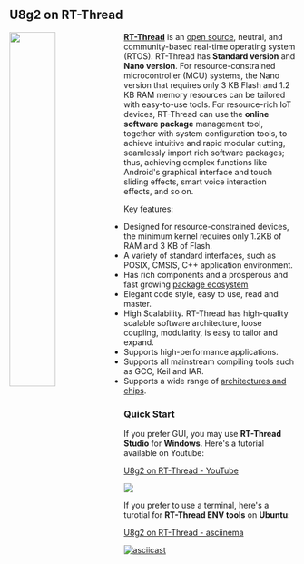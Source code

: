 ## U8g2 on RT-Thread

<img src="https://raw.githubusercontent.com/RT-Thread/rt-thread/master/documentation/figures/logo.png" width=40% style="float: left;" >

[**RT-Thread**](https://www.rt-thread.io/) is an [open source](https://github.com/RT-Thread/rt-thread), neutral, and community-based real-time operating system (RTOS). RT-Thread has **Standard version** and **Nano version**. For resource-constrained microcontroller (MCU) systems, the Nano version that requires only 3 KB Flash and 1.2 KB RAM memory resources can be tailored with easy-to-use tools. For resource-rich IoT devices, RT-Thread can use the **online software package** management tool, together with system configuration tools, to achieve intuitive and rapid modular cutting, seamlessly import rich software packages; thus, achieving complex functions like Android's graphical interface and touch sliding effects, smart voice interaction effects, and so on.

Key features:

- Designed for resource-constrained devices, the minimum kernel requires only 1.2KB of RAM and 3 KB of Flash.
- A variety of standard interfaces, such as POSIX, CMSIS, C++ application environment.
- Has rich components and a prosperous and fast growing <a href="https://packages.rt-thread.org/en/">package ecosystem</a>
- Elegant code style, easy to use, read and master.
- High Scalability. RT-Thread has high-quality scalable software architecture, loose coupling, modularity, is easy to tailor and expand.
- Supports high-performance applications.
- Supports all mainstream compiling tools such as GCC, Keil and IAR.
- Supports a wide range of <a href="https://www.rt-thread.io/board.html">architectures and chips</a>.

### Quick Start

If you prefer GUI, you may use **RT-Thread Studio** for **Windows**. Here's a tutorial available on Youtube:

[U8g2 on RT-Thread - YouTube](https://youtu.be/xkdM0q-hm1k)

<a href="https://youtu.be/xkdM0q-hm1k"><img src="https://www.rt-thread.io/images/studio_welcome.png" /></a>

If you prefer to use a terminal, here's a turotial for **RT-Thread ENV tools** on **Ubuntu**:

[U8g2 on RT-Thread - asciinema](https://asciinema.org/a/433949)

[![asciicast](https://asciinema.org/a/433949.svg)](https://asciinema.org/a/433949)

